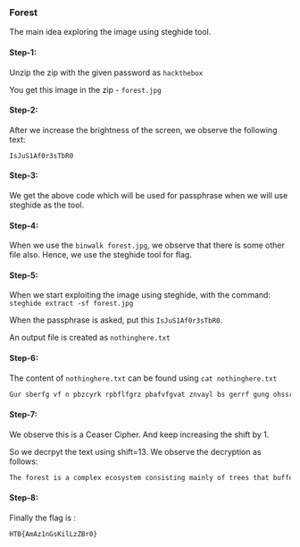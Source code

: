 ### Forest

The main idea exploring the image using steghide tool.

#### Step-1:

Unzip the zip with the given password as `hackthebox`


You get this image in the zip - `forest.jpg`


#### Step-2:

After we increase the brightness of the screen, we observe the following text: 

`IsJuS1Af0r3sTbR0`

#### Step-3:

We get the above code which will be used for passphrase when we will use steghide as the tool.


#### Step-4:

When we use the `binwalk forest.jpg`, we observe that there is some other file also. Hence, we use the steghide tool for flag.

#### Step-5:

When we start exploiting the image using steghide, with the command: `steghide extract -sf forest.jpg`

When the passphrase is asked, put this `IsJuS1Af0r3sTbR0`.

An output file is created as `nothinghere.txt`

#### Step-6:

The content of `nothinghere.txt` can be found using `cat nothinghere.txt`

```bash
Gur sberfg vf n pbzcyrk rpbflfgrz pbafvfgvat znvayl bs gerrf gung ohssre gur rnegu naq fhccbeg n zlevnq bs yvsr sbezf. Gur gerrf uryc perngr n fcrpvny raivebazrag juvpu, va ghea, nssrpgf gur xvaqf bs navznyf naq cynagf gung pna rkvfg va gur sberfg. Gerrf ner na vzcbegnag pbzcbarag bs gur raivebazrag. Gurl pyrna gur nve, pbby vg ba ubg qnlf, pbafreir urng ng avtug, naq npg nf rkpryyrag fbhaq nofbeoref. UGO{NzNm1aTfXvyYmMOe0}
```

#### Step-7:

We observe this is a Ceaser Cipher. And keep increasing the shift by 1.

So we decrpyt the text using shift=13. We observe the decryption as follows:

```bash
The forest is a complex ecosystem consisting mainly of trees that buffer the earth and support a myriad of life forms. The trees help create a special environment which, in turn, affects the kinds of animals and plants that can exist in the forest. Trees are an important component of the environment. They clean the air, cool it on hot days, conserve heat at night, and act as excellent sound absorbers. HTB{AmAz1nGsKilLzZBr0}
```

#### Step-8:

Finally the flag is :

`HTB{AmAz1nGsKilLzZBr0}`
